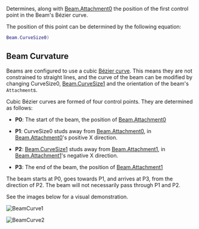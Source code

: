 Determines, along with [Beam.Attachment0](https://developer.roblox.com/api-reference/property/Beam/Attachment0) the position of the first control point in the Beam's Bézier curve.

The position of this point can be determined by the following equation:

```lua
Beam.CurveSize0)
```

## Beam Curvature

Beams are configured to use a cubic [Bézier curve][1]. This means they are not constrained to straight lines, and the curve of the beam can be modified by changing CurveSize0, [Beam.CurveSize1](https://developer.roblox.com/api-reference/property/Beam/CurveSize1) and the orientation of the beam's `Attachment`s.

Cubic Bézier curves are formed of four control points. They are determined as follows:

 - **P0**: The start of the beam, the position of [Beam.Attachment0](https://developer.roblox.com/api-reference/property/Beam/Attachment0)

 - **P1**: CurveSize0 studs away from [Beam.Attachment0](https://developer.roblox.com/api-reference/property/Beam/Attachment0), in [Beam.Attachment0](https://developer.roblox.com/api-reference/property/Beam/Attachment0)'s positive X direction.

 - **P2**: [Beam.CurveSize1](https://developer.roblox.com/api-reference/property/Beam/CurveSize1) studs away from [Beam.Attachment1](https://developer.roblox.com/api-reference/property/Beam/Attachment1), in [Beam.Attachment1](https://developer.roblox.com/api-reference/property/Beam/Attachment1)'s negative X direction.

 - **P3**: The end of the beam, the position of [Beam.Attachment1](https://developer.roblox.com/api-reference/property/Beam/Attachment1)

The beam starts at P0, goes towards P1, and arrives at P3, from the direction of P2. The beam will not necessarily pass through P1 and P2.

 See the images below for a visual demonstration.

![BeamCurve1][2]

![BeamCurve2][3]

[1]: https://en.wikipedia.org/wiki/B%C3%A9zier_curve

[2]: https://developer.roblox.com/assets/5b440a3b46591e820b82a430/BeamCurve1.png

[3]: https://developer.roblox.com/assets/5b4faa21f80cc8770b8530bb/BeamCurve2.png